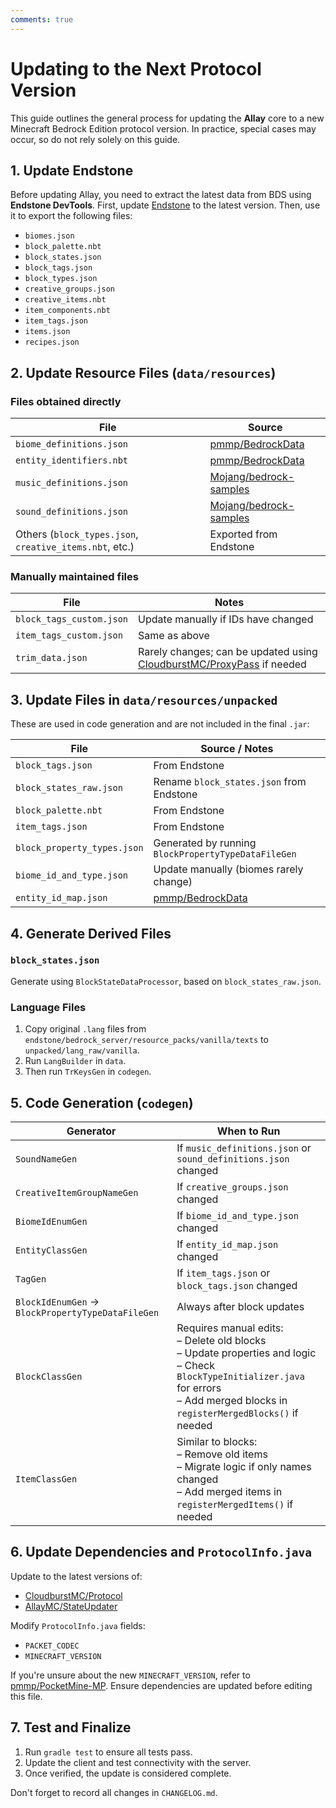 ```yaml
---
comments: true
---
```


# Updating to the Next Protocol Version

This guide outlines the general process for updating the **Allay** core to a new Minecraft Bedrock Edition protocol
version. In practice, special cases may occur, so do not rely solely on this guide.

## 1. Update Endstone

Before updating Allay, you need to extract the latest data from BDS using **Endstone DevTools**.
First, update [Endstone](https://github.com/EndstoneMC/endstone/releases) to the latest version.
Then, use it to export the following files:

- `biomes.json`
- `block_palette.nbt`
- `block_states.json`
- `block_tags.json`
- `block_types.json`
- `creative_groups.json`
- `creative_items.nbt`
- `item_components.nbt`
- `item_tags.json`
- `items.json`
- `recipes.json`

## 2. Update Resource Files (`data/resources`)

### Files obtained directly

| File                                                    | Source                                                                                                                    |
|---------------------------------------------------------|---------------------------------------------------------------------------------------------------------------------------|
| `biome_definitions.json`                                | [pmmp/BedrockData](https://github.com/pmmp/BedrockData)                                                                   |
| `entity_identifiers.nbt`                                | [pmmp/BedrockData](https://github.com/pmmp/BedrockData)                                                                   |
| `music_definitions.json`                                | [Mojang/bedrock-samples](https://github.com/Mojang/bedrock-samples/blob/main/resource_pack/sounds/music_definitions.json) |
| `sound_definitions.json`                                | [Mojang/bedrock-samples](https://github.com/Mojang/bedrock-samples/blob/main/resource_pack/sounds/sound_definitions.json) |
| Others (`block_types.json`, `creative_items.nbt`, etc.) | Exported from Endstone                                                                                                    |

### Manually maintained files

| File                     | Notes                                                                                                              |
|--------------------------|--------------------------------------------------------------------------------------------------------------------|
| `block_tags_custom.json` | Update manually if IDs have changed                                                                                |
| `item_tags_custom.json`  | Same as above                                                                                                      |
| `trim_data.json`         | Rarely changes; can be updated using [CloudburstMC/ProxyPass](https://github.com/CloudburstMC/ProxyPass) if needed |

## 3. Update Files in `data/resources/unpacked`

These are used in code generation and are not included in the final `.jar`:

| File                        | Source / Notes                                          |
|-----------------------------|---------------------------------------------------------|
| `block_tags.json`           | From Endstone                                           |
| `block_states_raw.json`     | Rename `block_states.json` from Endstone                |
| `block_palette.nbt`         | From Endstone                                           |
| `item_tags.json`            | From Endstone                                           |
| `block_property_types.json` | Generated by running `BlockPropertyTypeDataFileGen`     |
| `biome_id_and_type.json`    | Update manually (biomes rarely change)                  |
| `entity_id_map.json`        | [pmmp/BedrockData](https://github.com/pmmp/BedrockData) |

## 4. Generate Derived Files

### `block_states.json`

Generate using `BlockStateDataProcessor`, based on `block_states_raw.json`.

### Language Files

1. Copy original `.lang` files from `endstone/bedrock_server/resource_packs/vanilla/texts` to
   `unpacked/lang_raw/vanilla`.
2. Run `LangBuilder` in `data`.
3. Then run `TrKeysGen` in `codegen`.

## 5. Code Generation (`codegen`)

| Generator                                         | When to Run                                                                                                                                                                                   |
|---------------------------------------------------|-----------------------------------------------------------------------------------------------------------------------------------------------------------------------------------------------|
| `SoundNameGen`                                    | If `music_definitions.json` or `sound_definitions.json` changed                                                                                                                               |
| `CreativeItemGroupNameGen`                        | If `creative_groups.json` changed                                                                                                                                                             |
| `BiomeIdEnumGen`                                  | If `biome_id_and_type.json` changed                                                                                                                                                           |
| `EntityClassGen`                                  | If `entity_id_map.json` changed                                                                                                                                                               |
| `TagGen`                                          | If `item_tags.json` or `block_tags.json` changed                                                                                                                                              |
| `BlockIdEnumGen` → `BlockPropertyTypeDataFileGen` | Always after block updates                                                                                                                                                                    |
| `BlockClassGen`                                   | Requires manual edits:<br>– Delete old blocks<br>– Update properties and logic<br>– Check `BlockTypeInitializer.java` for errors<br>– Add merged blocks in `registerMergedBlocks()` if needed |
| `ItemClassGen`                                    | Similar to blocks:<br>– Remove old items<br>– Migrate logic if only names changed<br>– Add merged items in `registerMergedItems()` if needed                                                  |

## 6. Update Dependencies and `ProtocolInfo.java`

Update to the latest versions of:

- [CloudburstMC/Protocol](https://github.com/CloudburstMC/Protocol)
- [AllayMC/StateUpdater](https://github.com/AllayMC/StateUpdater)

Modify `ProtocolInfo.java` fields:

- `PACKET_CODEC`
- `MINECRAFT_VERSION`

If you're unsure about the new `MINECRAFT_VERSION`, refer
to [pmmp/PocketMine-MP](https://github.com/pmmp/PocketMine-MP).
Ensure dependencies are updated before editing this file.

## 7. Test and Finalize

1. Run `gradle test` to ensure all tests pass.
2. Update the client and test connectivity with the server.
3. Once verified, the update is considered complete.

Don't forget to record all changes in `CHANGELOG.md`.
